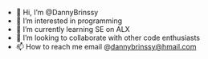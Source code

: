 - 👋 Hi, I’m @DannyBrinssy
- 👀 I’m interested in programming 
- 🌱 I’m currently learning SE on ALX 
- 💞️ I’m looking to collaborate with other code enthusiasts 
- 📫 How to reach me email @dannybrinssy@hmail.com

<!---
DannyBrinssy/DannyBrinssy is a ✨ special ✨ repository because its `README.md` (this file) appears on your GitHub profile.
You can click the Preview link to take a look at your changes.
--->
